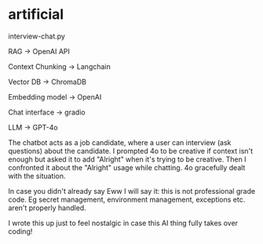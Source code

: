 # artificial
interview-chat.py

RAG -> OpenAI API

Context Chunking -> Langchain

Vector DB -> ChromaDB

Embedding model -> OpenAI

Chat interface -> gradio

LLM -> GPT-4o


The chatbot acts as a job candidate, where a user can interview (ask questions) about the candidate.
I prompted 4o to be creative if context isn't enough but asked it to add "Alright" when it's trying to be creative.
Then I confronted it about the "Alright" usage while chatting. 4o gracefully dealt with the situation.

In case you didn't already say Eww I will say it: this is not professional grade code. Eg secret management, environment management, exceptions etc. aren't properly handled.

I wrote this up just to feel nostalgic in case this AI thing fully takes over coding!
